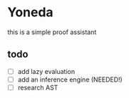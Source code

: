 # Yoneda
this is a simple proof assistant

## todo
- [ ] add lazy evaluation
- [ ] add an inference engine (NEEDED!)
- [ ] research AST

